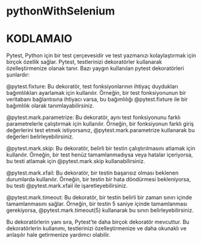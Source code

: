# pythonWithSelenium
# KODLAMAIO

Pytest, Python için bir test çerçevesidir ve test yazmanızı kolaylaştırmak için birçok özellik sağlar. Pytest, testlerinizi dekoratörler kullanarak özelleştirmenize olanak tanır. Bazı yaygın kullanılan pytest dekoratörleri şunlardır:

@pytest.fixture: Bu dekoratör, test fonksiyonlarının ihtiyaç duydukları bağımlılıkları ayarlamak için kullanılır. Örneğin, bir test fonksiyonunun bir veritabanı bağlantısına ihtiyacı varsa, bu bağımlılığı @pytest.fixture ile bir bağımlılık olarak tanımlayabilirsiniz.

@pytest.mark.parametrize: Bu dekoratör, aynı test fonksiyonunu farklı parametrelerle çalıştırmak için kullanılır. Örneğin, bir fonksiyonun farklı giriş değerlerini test etmek istiyorsanız, @pytest.mark.parametrize kullanarak bu değerleri belirleyebilirsiniz.

@pytest.mark.skip: Bu dekoratör, belirli bir testin çalıştırılmasını atlamak için kullanılır. Örneğin, bir test henüz tamamlanmadıysa veya hatalar içeriyorsa, bu testi atlamak için @pytest.mark.skip kullanabilirsiniz.

@pytest.mark.xfail: Bu dekoratör, bir testin başarısız olması beklenen durumlarda kullanılır. Örneğin, bir testin bir hata döndürmesi bekleniyorsa, bu testi @pytest.mark.xfail ile işaretleyebilirsiniz.

@pytest.mark.timeout: Bu dekoratör, bir testin belirli bir zaman sınırı içinde tamamlanmasını sağlar. Örneğin, bir testin 5 saniye içinde tamamlanması gerekiyorsa, @pytest.mark.timeout(5) kullanarak bu sınırı belirleyebilirsiniz.

Bu dekoratörlerin yanı sıra, Pytest'te daha birçok dekoratör mevcuttur. Bu dekoratörlerin kullanımı, testlerinizi özelleştirmenize ve daha okunaklı ve anlaşılır hale getirmenize yardımcı olabilir.




